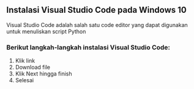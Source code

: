 ## Instalasi Visual Studio Code pada Windows 10

Visual Studio Code adalah salah satu code editor yang dapat digunakan untuk menuliskan script Python

### Berikut langkah-langkah instalasi Visual Studio Code:
1. Klik link
2. Download file
3. Klik Next hingga finish
4. Selesai
